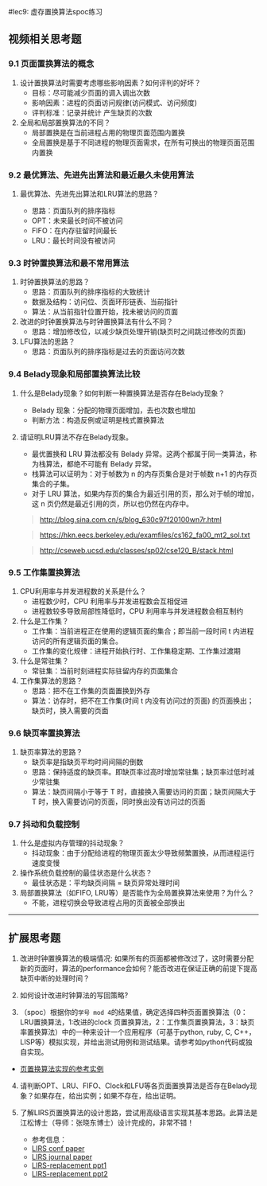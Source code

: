 #lec9: 虚存置换算法spoc练习

## 视频相关思考题

### 9.1 页面置换算法的概念

1. 设计置换算法时需要考虑哪些影响因素？如何评判的好坏？
   - 目标：尽可能减少页面的调入调出次数
   - 影响因素：进程的页面访问规律(访问模式、访问频度)
   - 评判标准：记录并统计 产生缺页的次数
2. 全局和局部置换算法的不同？
   - 局部置换是在当前进程占用的物理页面范围内置换
   - 全局置换是基于不同进程的物理页面需求，在所有可换出的物理页面范围内置换

### 9.2 最优算法、先进先出算法和最近最久未使用算法

1. 最优算法、先进先出算法和LRU算法的思路？

   - 思路：页面队列的排序指标
   - OPT：未来最长时间不被访问
   - FIFO：在内存驻留时间最长
   - LRU：最长时间没有被访问

### 9.3 时钟置换算法和最不常用算法

1. 时钟置换算法的思路？
   - 思路：页面队列的排序指标的大致统计
   - 数据及结构：访问位、页面环形链表、当前指针
   - 算法：从当前指针位置开始，找未被访问的页面
2. 改进的时钟置换算法与时钟置换算法有什么不同？
   - 思路：增加修改位，以减少缺页处理开销(缺页时之间跳过修改的页面)
3. LFU算法的思路？
   - 思路：页面队列的排序指标是过去的页面访问次数


### 9.4 Belady现象和局部置换算法比较

1. 什么是Belady现象？如何判断一种置换算法是否存在Belady现象？

   - Belady 现象：分配的物理页面增加，去也次数也增加
   - 判断方法：构造反例或证明是栈式置换算法

2. 请证明LRU算法不存在Belady现象。

   - 最优置换和 LRU 算法都没有 Belady 异常。这两个都属于同一类算法，称为栈算法，都绝不可能有 Belady 异常。
   - 栈算法可以证明为：对于帧数为 n 的内存页集合是对于帧数 n+1 的内存页集合的子集。
   - 对于 LRU 算法，如果内存页的集合为最近引用的页，那么对于帧的增加，这 n 页仍然是最近引用的页，所以也仍然在内存中。

   > <http://blog.sina.com.cn/s/blog_630c97f20100wn7r.html>

   > <https://hkn.eecs.berkeley.edu/examfiles/cs162_fa00_mt2_sol.txt>

   > <http://cseweb.ucsd.edu/classes/sp02/cse120_B/stack.html>

### 9.5 工作集置换算法

1. CPU利用率与并发进程数的关系是什么？
   - 进程数少时，CPU 利用率与并发进程数会互相促进
   - 进程数较多导致局部性降低时，CPU 利用率与并发进程数会相互制约
2. 什么是工作集？
   - 工作集：当前进程正在使用的逻辑页面的集合；即当前一段时间 t 内进程访问的所有逻辑页面的集合。
   - 工作集的变化规律：进程开始执行时、工作集稳定期、工作集过渡期
3. 什么是常驻集？
   - 常驻集：当前时刻进程实际驻留内存的页面集合
4. 工作集算法的思路？
   - 思路：把不在工作集的页面置换到外存
   - 算法：访存时，把不在工作集(时间 t 内没有访问过的页面) 的页面换出；缺页时，换入需要的页面

### 9.6 缺页率置换算法

1. 缺页率算法的思路？
   - 缺页率是指缺页平均时间间隔的倒数
   - 思路：保持适度的缺页率。即缺页率过高时增加常驻集；缺页率过低时减少常驻集
   - 算法：缺页间隔小于等于 T 时，直接换入需要访问的页面；缺页间隔大于 T 时，换入需要访问的页面，同时换出没有访问过的页面

### 9.7 抖动和负载控制

1. 什么是虚拟内存管理的抖动现象？
   - 抖动现象：由于分配给进程的物理页面太少导致频繁置换，从而进程运行速度变慢
2. 操作系统负载控制的最佳状态是什么状态？
   - 最佳状态是：平均缺页间隔 = 缺页异常处理时间
3. 局部置换算法（如FIFO, LRU等）是否能作为全局置换算法来使用？为什么？
   - 不能，进程切换会导致进程占用的页面被全部换出

----

## 扩展思考题

1.  改进时钟置换算法的极端情况: 如果所有的页面都被修改过了，这时需要分配新的页面时，算法的performance会如何？能否改进在保证正确的前提下提高缺页中断的处理时间？

2.  如何设计改进时钟算法的写回策略?

3. （spoc）根据你的`学号 mod 4`的结果值，确定选择四种页面置换算法（0：LRU置换算法，1:改进的clock 页置换算法，2：工作集页置换算法，3：缺页率置换算法）中的一种来设计一个应用程序（可基于python, ruby, C, C++，LISP等）模拟实现，并给出测试用例和测试结果。请参考如python代码或独自实现。
 - [页置换算法实现的参考实例](https://github.com/chyyuu/ucore_lab/blob/master/related_info/lab3/page-replacement-policy.py)     

4. 请判断OPT、LRU、FIFO、Clock和LFU等各页面置换算法是否存在Belady现象？如果存在，给出实例；如果不存在，给出证明。

5. 了解LIRS页置换算法的设计思路，尝试用高级语言实现其基本思路。此算法是江松博士（导师：张晓东博士）设计完成的，非常不错！
	- 参考信息：
 	- [LIRS conf paper](http://www.ece.eng.wayne.edu/~sjiang/pubs/papers/jiang02_LIRS.pdf)
	 - [LIRS journal paper](http://www.ece.eng.wayne.edu/~sjiang/pubs/papers/jiang05_LIRS.pdf)
	 - [LIRS-replacement ppt1](http://dragonstar.ict.ac.cn/course_09/XD_Zhang/(6)-LIRS-replacement.pdf)
	 - [LIRS-replacement ppt2](http://www.ece.eng.wayne.edu/~sjiang/Projects/LIRS/sig02.ppt)
